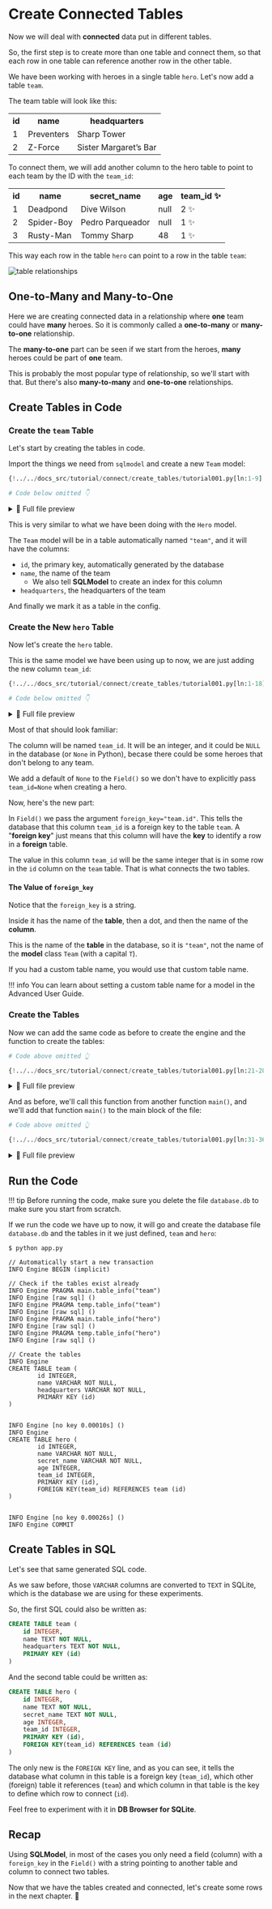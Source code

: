 # Create Connected Tables

Now we will deal with **connected** data put in different tables.

So, the first step is to create more than one table and connect them, so that each row in one table can reference another row in the other table.

We have been working with heroes in a single table `hero`. Let's now add a table `team`.

The team table will look like this:

<table>
<tr>
<th>id</th><th>name</th><th>headquarters</th>
</tr>
<tr>
<td>1</td><td>Preventers</td><td>Sharp Tower</td>
</tr>
<tr>
<td>2</td><td>Z-Force</td><td>Sister Margaret’s Bar</td>
</tr>
</table>

To connect them, we will add another column to the hero table to point to each team by the ID with the `team_id`:

<table>
<tr>
<th>id</th><th>name</th><th>secret_name</th><th>age</th><th>team_id ✨</th>
</tr>
<tr>
<td>1</td><td>Deadpond</td><td>Dive Wilson</td><td>null</td><td>2 ✨</td>
</tr>
<tr>
<td>2</td><td>Spider-Boy</td><td>Pedro Parqueador</td><td>null</td><td>1 ✨</td>
</tr>
<tr>
<td>3</td><td>Rusty-Man</td><td>Tommy Sharp</td><td>48</td><td>1 ✨</td>
</tr>
</table>

This way each row in the table `hero` can point to a row in the table `team`:

<img alt="table relationships" src="/img/databases/relationships.svg">

## One-to-Many and Many-to-One

Here we are creating connected data in a relationship where **one** team could have **many** heroes. So it is commonly called a **one-to-many** or **many-to-one** relationship.

The **many-to-one** part can be seen if we start from the heroes, **many** heroes could be part of **one** team.

This is probably the most popular type of relationship, so we'll start with that. But there's also **many-to-many** and **one-to-one** relationships.

## Create Tables in Code

### Create the `team` Table

Let's start by creating the tables in code.

Import the things we need from `sqlmodel` and create a new `Team` model:

```Python hl_lines="6-9"
{!../../docs_src/tutorial/connect/create_tables/tutorial001.py[ln:1-9]!}

# Code below omitted 👇
```

<details>
<summary>👀 Full file preview</summary>

```Python
{!../../docs_src/tutorial/connect/create_tables/tutorial001.py!}
```

</details>

This is very similar to what we have been doing with the `Hero` model.

The `Team` model will be in a table automatically named `"team"`, and it will have the columns:

* `id`, the primary key, automatically generated by the database
* `name`, the name of the team
    * We also tell **SQLModel** to create an index for this column
* `headquarters`, the headquarters of the team

And finally we mark it as a table in the config.

### Create the New `hero` Table

Now let's create the `hero` table.

This is the same model we have been using up to now, we are just adding the new column `team_id`:

```Python hl_lines="18"
{!../../docs_src/tutorial/connect/create_tables/tutorial001.py[ln:1-18]!}

# Code below omitted 👇
```

<details>
<summary>👀 Full file preview</summary>

```Python
{!../../docs_src/tutorial/connect/create_tables/tutorial001.py!}
```

</details>

Most of that should look familiar:

The column will be named `team_id`. It will be an integer, and it could be `NULL` in the database (or `None` in Python), becase there could be some heroes that don't belong to any team.

We add a default of `None` to the `Field()` so we don't have to explicitly pass `team_id=None` when creating a hero.

Now, here's the new part:

In `Field()` we pass the argument `foreign_key="team.id"`. This tells the database that this column `team_id` is a foreign key to the table `team`. A "**foreign key**" just means that this column will have the **key** to identify a row in a **foreign** table.

The value in this column `team_id` will be the same integer that is in some row in the `id` column on the `team` table. That is what connects the two tables.

#### The Value of `foreign_key`

Notice that the `foreign_key` is a string.

Inside it has the name of the **table**, then a dot, and then the name of the **column**.

This is the name of the **table** in the database, so it is `"team"`, not the name of the **model** class `Team` (with a capital `T`).

If you had a custom table name, you would use that custom table name.

!!! info
    You can learn about setting a custom table name for a model in the Advanced User Guide.

### Create the Tables

Now we can add the same code as before to create the engine and the function to create the tables:

```Python hl_lines="3-4  6  9-10"
# Code above omitted 👆

{!../../docs_src/tutorial/connect/create_tables/tutorial001.py[ln:21-28]!}
```

<details>
<summary>👀 Full file preview</summary>

```Python
{!../../docs_src/tutorial/connect/create_tables/tutorial001.py!}
```

</details>

And as before, we'll call this function from another function `main()`, and we'll add that function `main()` to the main block of the file:

```Python hl_lines="3-4  7-8"
# Code above omitted 👆

{!../../docs_src/tutorial/connect/create_tables/tutorial001.py[ln:31-36]!}
```

<details>
<summary>👀 Full file preview</summary>

```Python
{!../../docs_src/tutorial/connect/create_tables/tutorial001.py!}
```

</details>

## Run the Code

!!! tip
    Before running the code, make sure you delete the file `database.db` to make sure you start from scratch.

If we run the code we have up to now, it will go and create the database file `database.db` and the tables in it we just defined, `team` and `hero`:

<div class="termy">

```console
$ python app.py

// Automatically start a new transaction
INFO Engine BEGIN (implicit)

// Check if the tables exist already
INFO Engine PRAGMA main.table_info("team")
INFO Engine [raw sql] ()
INFO Engine PRAGMA temp.table_info("team")
INFO Engine [raw sql] ()
INFO Engine PRAGMA main.table_info("hero")
INFO Engine [raw sql] ()
INFO Engine PRAGMA temp.table_info("hero")
INFO Engine [raw sql] ()

// Create the tables
INFO Engine 
CREATE TABLE team (
        id INTEGER, 
        name VARCHAR NOT NULL, 
        headquarters VARCHAR NOT NULL, 
        PRIMARY KEY (id)
)


INFO Engine [no key 0.00010s] ()
INFO Engine 
CREATE TABLE hero (
        id INTEGER, 
        name VARCHAR NOT NULL, 
        secret_name VARCHAR NOT NULL, 
        age INTEGER, 
        team_id INTEGER, 
        PRIMARY KEY (id), 
        FOREIGN KEY(team_id) REFERENCES team (id)
)


INFO Engine [no key 0.00026s] ()
INFO Engine COMMIT
```

</div>

## Create Tables in SQL

Let's see that same generated SQL code.

As we saw before, those `VARCHAR` columns are converted to `TEXT` in SQLite, which is the database we are using for these experiments.

So, the first SQL could also be written as:

```SQL
CREATE TABLE team (
    id INTEGER, 
    name TEXT NOT NULL, 
    headquarters TEXT NOT NULL, 
    PRIMARY KEY (id)
)
```

And the second table could be written as:

```SQL hl_lines="8"
CREATE TABLE hero (
    id INTEGER, 
    name TEXT NOT NULL, 
    secret_name TEXT NOT NULL, 
    age INTEGER, 
    team_id INTEGER, 
    PRIMARY KEY (id), 
    FOREIGN KEY(team_id) REFERENCES team (id)
)
```

The only new  is the `FOREIGN KEY` line, and as you can see, it tells the database what column in this table is a foreign key (`team_id`), which other (foreign) table it references (`team`) and which column in that table is the key to define which row to connect (`id`).

Feel free to experiment with it in **DB Browser for SQLite**.

## Recap

Using **SQLModel**, in most of the cases you only need a field (column) with a `foreign_key` in the `Field()` with a string pointing to another table and column to connect two tables.

Now that we have the tables created and connected, let's create some rows in the next chapter. 🚀
